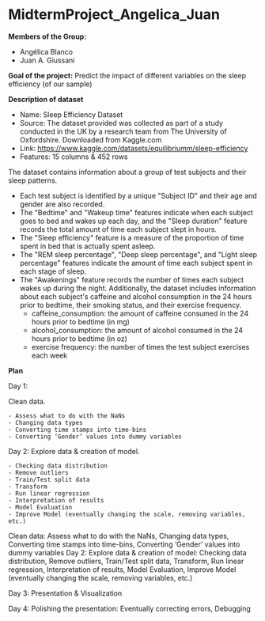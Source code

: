 # MidtermProject_Angelica_Juan

**Members of the Group:**
- Angélica Blanco
- Juan A. Giussani

**Goal of the project:**
Predict the impact of different variables on the sleep efficiency (of our sample)

**Description of dataset**
- Name: Sleep Efficiency Dataset
- Source: The dataset provided was collected as part of a study conducted in the UK by a research team from The University of Oxfordshire. Downloaded from Kaggle.com
- Link: https://www.kaggle.com/datasets/equilibriumm/sleep-efficiency
- Features: 15 columns & 452 rows

The dataset contains information about a group of test subjects and their sleep patterns.
- Each test subject is identified by a unique "Subject ID" and their age and gender are also recorded.
- The "Bedtime" and "Wakeup time" features indicate when each subject goes to bed and wakes up each day, and the "Sleep duration" feature records the total amount of time each subject slept in hours.
- The "Sleep efficiency" feature is a measure of the proportion of time spent in bed that is actually spent asleep.
- The "REM sleep percentage", "Deep sleep percentage", and "Light sleep percentage" features indicate the amount of time each subject spent in each stage of sleep.
- The "Awakenings" feature records the number of times each subject wakes up during the night. Additionally, the dataset includes information about each subject's caffeine and alcohol consumption in the 24 hours prior to bedtime, their smoking status, and their exercise frequency.
    - caffeine_consumption: the amount of caffeine consumed in the 24 hours prior to bedtime (in mg)
    - alcohol_consumption: the amount of alcohol consumed in the 24 hours prior to bedtime (in oz)
    - exercise frequency: the number of times the test subject exercises each week

**Plan**

Day 1:

Clean data.

	- Assess what to do with the NaNs
	- Changing data types
	- Converting time stamps into time-bins
	- Converting ‘Gender’ values into dummy variables

Day 2:
Explore data & creation of model.

	- Checking data distribution
	- Remove outliers
	- Train/Test split data
	- Transform
	- Run linear regression
	- Interpretation of results
	- Model Evaluation
	- Improve Model (eventually changing the scale, removing variables, etc.)

Clean data:
	Assess what to do with the NaNs,
	Changing data types,
	Converting time stamps into time-bins,
	Converting ‘Gender’ values into dummy variables
Day 2:
Explore data & creation of model:
	Checking data distribution,
	Remove outliers,
	Train/Test split data,
	Transform,
	Run linear regression,
	Interpretation of results,
	Model Evaluation,
	Improve Model (eventually changing the scale, removing variables, etc.)


Day 3: 
Presentation & Visualization
	

Day 4: 
Polishing the presentation:
	Eventually correcting errors,
	Debugging 
	


